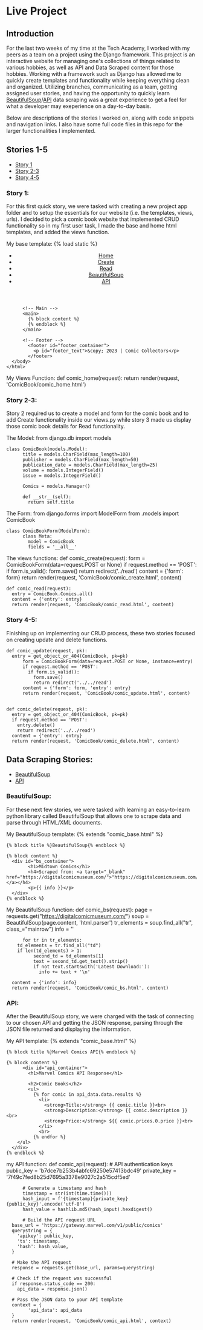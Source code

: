 # Live Project

## Introduction
For the last two weeks of my time at the Tech Academy, I worked with my peers as a team on a project using the Django framework. This project is an interactive website for managing one's collections of things related to various hobbies, as well as API and Data Scraped content for those hobbies. Working with a framework such as Django has allowed me to quickly create templates and functionality while keeping everything clean and organized. Utilizing branches, communicating as a team, getting assigned user stories, and having the opportunity to quickly learn [BeautifulSoup](#BeautifulSoup)/[API](#API) data scraping was a great experience to get a feel for what a developer may exeperience on a day-to-day basis.

Below are descriptions of the stories I worked on, along with code snippets and navigation links. I also have some full code files in this repo for the larger functionalities I implemented.


## Stories 1-5
* [Story 1](#story-1)
* [Story 2-3](#story-2-3)
* [Story 4-5](#story-4-5)



### Story 1:
For this first quick story, we were tasked with creating a new project app folder and to setup the essentials for our website (i.e. the templates, views, urls). I decided to pick a comic book website that implemented CRUD functionality so in my first user task, I made the base and home html templates, and added the views function.

My base template:
	{% load static %}
	<!DOCTYPE html>
	<html lang="en">
	  <head>
	    <meta charset="UTF-8">
	    <meta name="viewport" content="width=device-width, initial-scale=1">
            <link rel="stylesheet" type="text/css" href="{% static 'css/comicbook_layout.css' %}">
            <title>{% block title %}Comic Collectors{% endblock %}</title>
    	  </head>
    	  <body>
    	  <!-- Navbar -->
	    <header>
	      <nav id="nav_container">
                <ul>
                  <li class="url_inline"><a href="{% url 'comic_home' %}">Home</a></li>
                  <li class="url_inline"><a href="{% url 'comic_create' %}">Create</a></li>
                  <li class="url_inline"><a href="{% url 'comic_read' %}">Read</a></li>
                  <li class="url_inline"><a href="{% url 'comic_bs' %}">BeautifulSoup</a></li>
                  <li class="url_inline"><a href="{% url 'comic_api' %}">API</a></li>
              </ul>
            </nav>
          </header>

          <!-- Main -->
          <main>
            {% block content %}
            {% endblock %}
          </main>

          <!-- Footer -->
            <footer id="footer_container">
              <p id="footer_text">&copy; 2023 | Comic Collectors</p>
            </footer>
	  </body>
	</html>

My Views Function:
	def comic_home(request):
	    return render(request, 'ComicBook/comic_home.html')


### Story 2-3:
Story 2 required us to create a model and form for the comic book and to add Create functionality inside our views.py while story 3 made us display those comic book details for Read functionality.

The Model:
	from django.db import models


	class ComicBook(models.Model):
    	  title = models.CharField(max_length=100)
    	  publisher = models.CharField(max_length=50)
    	  publication_date = models.CharField(max_length=25)
    	  volume = models.IntegerField()
    	  issue = models.IntegerField()

    	  Comics = models.Manager()

    	  def __str__(self):
            return self.title

The Form:
	from django.forms import ModelForm
	from .models import ComicBook


	class ComicBookForm(ModelForm):
    	  class Meta:
            model = ComicBook
            fields = '__all__'

The views functions:
	def comic_create(request):
	  form = ComicBookForm(data=request.POST or None)
    	  if request.method == 'POST':
            if form.is_valid():
              form.save()
              return redirect('../read')
    	  content = {'form': form}
    	  return render(request, 'ComicBook/comic_create.html', content)

	def comic_read(request):
	  entry = ComicBook.Comics.all()
	  content = {'entry': entry}
	  return render(request, 'ComicBook/comic_read.html', content)


### Story 4-5:
Finishing up on implementing our CRUD process, these two stories focused on creating update and delete functions.

	def comic_update(request, pk):
	  entry = get_object_or_404(ComicBook, pk=pk)
    	  form = ComicBookForm(data=request.POST or None, instance=entry)
    	  if request.method == 'POST':
            if form.is_valid():
              form.save()
              return redirect('../../read')
    	  content = {'form': form, 'entry': entry}
    	  return render(request, 'ComicBook/comic_update.html', content)


	def comic_delete(request, pk):
	  entry = get_object_or_404(ComicBook, pk=pk)
	  if request.method == 'POST':
	    entry.delete()
	    return redirect('../../read')
	  content = {'entry': entry}
	  return render(request, 'ComicBook/comic_delete.html', content)


## Data Scraping Stories:
* [BeautifulSoup](#BeautifulSoup)
* [API](#API)



### BeautifulSoup:
For these next few stories, we were tasked with learning an easy-to-learn python library called BeautifulSoup that allows one to scrape data and parse through HTML/XML documents.

My BeautifulSoup template:
	{% extends "comic_base.html" %}

	{% block title %}BeautifulSoup{% endblock %}

	{% block content %}
	  <div id="bs_container">
            <h1>Midtown Comics</h1>
            <h4>Scraped from: <a target="_blank" href="https://digitalcomicmuseum.com/">"https://digitalcomicmuseum.com/"</a></h4>
            <p>{{ info }}</p>
	  </div>
	{% endblock %}

My BeautifulSoup function:
	def comic_bs(request):
	  page = requests.get("https://digitalcomicmuseum.com/")
    	  soup = BeautifulSoup(page.content, 'html.parser')
    	  tr_elements = soup.find_all("tr", class_="mainrow")
    	  info = ''

    	  for tr in tr_elements:
	    td_elements = tr.find_all("td")
	    if len(td_elements) > 1:
              second_td = td_elements[1]
              text = second_td.get_text().strip()
              if not text.startswith('Latest Download:'):
                info += text + '\n'

	  content = {'info': info}
	  return render(request, 'ComicBook/comic_bs.html', content)


### API:
After the BeautifulSoup story, we were charged with the task of connecting to our chosen API and getting the JSON response, parsing through the JSON file returned and displaying the information.

My API template:
	{% extends "comic_base.html" %}

	{% block title %}Marvel Comics API{% endblock %}

	{% block content %}
    	  <div id="api_container">
            <h1>Marvel Comics API Response</h1>

            <h2>Comic Books</h2>
            <ul>
              {% for comic in api_data.data.results %}
                <li>
                  <strong>Title:</strong> {{ comic.title }}<br>
                  <strong>Description:</strong> {{ comic.description }}<br>
                  <strong>Price:</strong> ${{ comic.prices.0.price }}<br>
               	</li>
                <br>
              {% endfor %}
	    </ul>
	  </div>
	{% endblock %}

my API function:
	def comic_api(request):
	  # API authentication keys
    	  public_key = 'b7dce7b253b4abfc69250e57413bdc49'
	  private_key = '7f49c7fed8b25d7695a3378e9027c2a515cdf5ed'

    	  # Generate a timestamp and hash
    	  timestamp = str(int(time.time()))
    	  hash_input = f'{timestamp}{private_key}{public_key}'.encode('utf-8')
    	  hash_value = hashlib.md5(hash_input).hexdigest()

    	  # Build the API request URL
	  base_url = 'https://gateway.marvel.com/v1/public/comics'
	  querystring = {
	    'apikey': public_key,
	    'ts': timestamp,
	    'hash': hash_value,
	  }

	  # Make the API request
	  response = requests.get(base_url, params=querystring)

	  # Check if the request was successful
	  if response.status_code == 200:
	    api_data = response.json()

	  # Pass the JSON data to your API template
	  context = {
            'api_data': api_data
	  }
	  return render(request, 'ComicBook/comic_api.html', context)





